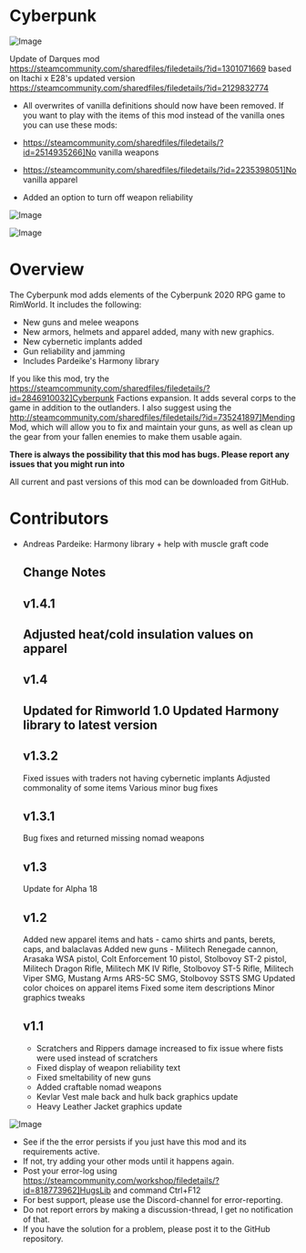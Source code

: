 # Cyberpunk

![Image](https://i.imgur.com/buuPQel.png)

Update of Darques mod
https://steamcommunity.com/sharedfiles/filedetails/?id=1301071669
based on Itachi x E28's updated version
https://steamcommunity.com/sharedfiles/filedetails/?id=2129832774

- All overwrites of vanilla definitions should now have been removed. If you want to play with the items of this mod instead of the vanilla ones you can use these mods:



- https://steamcommunity.com/sharedfiles/filedetails/?id=2514935266]No vanilla weapons
- https://steamcommunity.com/sharedfiles/filedetails/?id=2235398051]No vanilla apparel



- Added an option to turn off weapon reliability

![Image](https://i.imgur.com/pufA0kM.png)

	
![Image](https://i.imgur.com/Z4GOv8H.png)

# Overview

The Cyberpunk mod adds elements of the Cyberpunk 2020 RPG game to RimWorld.
It includes the following:

- New guns and melee weapons
- New armors, helmets and apparel added, many with new graphics.
- New cybernetic implants added
- Gun reliability and jamming
- Includes Pardeike's Harmony library

If you like this mod, try the https://steamcommunity.com/sharedfiles/filedetails/?id=2846910032]Cyberpunk Factions expansion.  It adds several corps to the game in addition to the outlanders.
I also suggest using the http://steamcommunity.com/sharedfiles/filedetails/?id=735241897]Mending Mod, which will allow you to fix and maintain your guns, as well as clean up the gear from your fallen enemies to make them usable again.

**There is always the possibility that this mod has bugs. Please report any issues that you might run into**

All current and past versions of this mod can be downloaded from GitHub.

# Contributors

- Andreas Pardeike: Harmony library + help with muscle graft code

    Change Notes
    -----------
    v1.4.1
    -----------
    Adjusted heat/cold insulation values on apparel
    -----------
    v1.4
    -----------
    Updated for Rimworld 1.0
    Updated Harmony library to latest version
    -----------
    v1.3.2
    -----------
    Fixed issues with traders not having cybernetic implants
    Adjusted commonality of some items
    Various minor bug fixes

    v1.3.1
    -----------
    Bug fixes and returned missing nomad weapons

    v1.3
    -----------
    Update for Alpha 18
    
    v1.2
    -----------
    Added new apparel items and hats - camo shirts and pants, berets, caps, and balaclavas
    Added new guns - Militech Renegade cannon, Arasaka WSA pistol, Colt Enforcement 10 pistol, Stolbovoy ST-2 pistol, Militech Dragon Rifle, Militech MK IV Rifle, Stolbovoy ST-5 Rifle, Militech Viper SMG, Mustang Arms ARS-5C SMG, Stolbovoy SSTS SMG
    Updated color choices on apparel items
    Fixed some item descriptions
    Minor graphics tweaks

    v1.1
    -----------
    - Scratchers and Rippers damage increased to fix issue where fists were used instead of scratchers
    - Fixed display of weapon reliability text
    - Fixed smeltability of new guns
    - Added craftable nomad weapons
    - Kevlar Vest male back and hulk back graphics update
    - Heavy Leather Jacket graphics update

![Image](https://i.imgur.com/PwoNOj4.png)



-  See if the the error persists if you just have this mod and its requirements active.
-  If not, try adding your other mods until it happens again.
-  Post your error-log using https://steamcommunity.com/workshop/filedetails/?id=818773962]HugsLib and command Ctrl+F12
-  For best support, please use the Discord-channel for error-reporting.
-  Do not report errors by making a discussion-thread, I get no notification of that.
-  If you have the solution for a problem, please post it to the GitHub repository.



